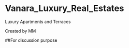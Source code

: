 # Vanara_Luxury_Real_Estates
Luxury Apartments and Terraces

Created by MM

##For discussion purpose
